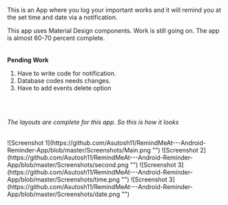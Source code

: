 This is an App where you log your important works and it will remind you at the set time and date via a notification.

This app uses Material Design components. Work is still going on. The app is almost 60-70 percent complete. <br>
<br><br>
<b>Pending Work</b><br>
1. Have to write code for notification.
2. Database codes needs changes.
3. Have to add events delete option
<br>
<br>

<em>The layouts are complete for this app. So this is how it looks</em>


<br>
![Screenshot 1](https://github.com/Asutosh11/RemindMeAt---Android-Reminder-App/blob/master/Screenshots/Main.png "") 
![Screenshot 2](https://github.com/Asutosh11/RemindMeAt---Android-Reminder-App/blob/master/Screenshots/second.png "")
![Screenshot 3](https://github.com/Asutosh11/RemindMeAt---Android-Reminder-App/blob/master/Screenshots/time.png "")
![Screenshot 3](https://github.com/Asutosh11/RemindMeAt---Android-Reminder-App/blob/master/Screenshots/date.png "")
